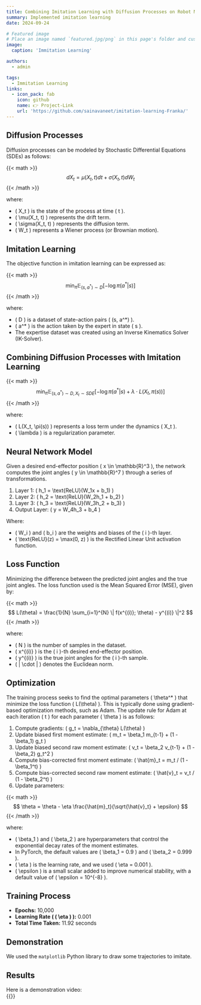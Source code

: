 ```yaml
---
title: Combining Imitation Learning with Diffusion Processes on Robot Manipulator
summary: Implemented imitation learning
date: 2024-09-24

# Featured image
# Place an image named `featured.jpg/png` in this page's folder and customize its options here.
image:
  caption: 'Immitation Learning'

authors:
  - admin

tags:
  - Immitation Learning
links:
  - icon_pack: fab
    icon: github
    name: 👉 Project-Link
    url: 'https://github.com/sainavaneet/imitation-learning-Franka/'
---
```



## Diffusion Processes

Diffusion processes can be modeled by Stochastic Differential Equations (SDEs) as follows:

{{< math >}}
$$
dX_t = \mu(X_t, t)dt + \sigma(X_t, t)dW_t
$$
{{< /math >}}

where:

- \( X_t \) is the state of the process at time \( t \).
- \( \mu(X_t, t) \) represents the drift term.
- \( \sigma(X_t, t) \) represents the diffusion term.
- \( W_t \) represents a Wiener process (or Brownian motion).

## Imitation Learning

The objective function in imitation learning can be expressed as:

{{< math >}}
$$
\min_{\pi} \mathbb{E}_{(s,a^*)\sim D}[-\log \pi(a^* | s)]
$$
{{< /math >}}

where:

- \( D \) is a dataset of state-action pairs \( (s, a^*) \).
- \( a^* \) is the action taken by the expert in state \( s \).
- The expertise dataset was created using an Inverse Kinematics Solver (IK-Solver).

## Combining Diffusion Processes with Imitation Learning

{{< math >}}
$$
\min_{\pi} \mathbb{E}_{(s,a^*)\sim D, X_t\sim SDE}[-\log \pi(a^* | s) + \lambda \cdot L(X_t, \pi(s))]
$$
{{< /math >}}

where:

- \( L(X_t, \pi(s)) \) represents a loss term under the dynamics \( X_t \).
- \( \lambda \) is a regularization parameter.

## Neural Network Model

Given a desired end-effector position \( x \in \mathbb{R}^3 \), the network computes the joint angles \( y \in \mathbb{R}^7 \) through a series of transformations.

1. Layer 1: \( h_1 = \text{ReLU}(W_1x + b_1) \)
2. Layer 2: \( h_2 = \text{ReLU}(W_2h_1 + b_2) \)
3. Layer 3: \( h_3 = \text{ReLU}(W_3h_2 + b_3) \)
4. Output Layer: \( y = W_4h_3 + b_4 \)

Where:

- \( W_i \) and \( b_i \) are the weights and biases of the \( i \)-th layer.
- \( \text{ReLU}(z) = \max(0, z) \) is the Rectified Linear Unit activation function.

## Loss Function

Minimizing the difference between the predicted joint angles and the true joint angles. The loss function used is the Mean Squared Error (MSE), given by:

{{< math >}}
$$
L(\theta) = \frac{1}{N} \sum_{i=1}^{N} \| f(x^{(i)}; \theta) - y^{(i)} \|^2
$$
{{< /math >}}

where:

- \( N \) is the number of samples in the dataset.
- \( x^{(i)} \) is the \( i \)-th desired end-effector position.
- \( y^{(i)} \) is the true joint angles for the \( i \)-th sample.
- \( \| \cdot \| \) denotes the Euclidean norm.

## Optimization

The training process seeks to find the optimal parameters \( \theta^* \) that minimize the loss function \( L(\theta) \). This is typically done using gradient-based optimization methods, such as Adam. The update rule for Adam at each iteration \( t \) for each parameter \( \theta \) is as follows:

1. Compute gradients: \( g_t = \nabla_{\theta} L(\theta) \)
2. Update biased first moment estimate: \( m_t = \beta_1 m_{t-1} + (1 - \beta_1) g_t \)
3. Update biased second raw moment estimate: \( v_t = \beta_2 v_{t-1} + (1 - \beta_2) g_t^2 \)
4. Compute bias-corrected first moment estimate: \( \hat{m}_t = m_t / (1 - \beta_1^t) \)
5. Compute bias-corrected second raw moment estimate: \( \hat{v}_t = v_t / (1 - \beta_2^t) \)
6. Update parameters: 

{{< math >}}
$$
\theta = \theta - \eta \frac{\hat{m}_t}{\sqrt{\hat{v}_t} + \epsilon}
$$
{{< /math >}}

where:

- \( \beta_1 \) and \( \beta_2 \) are hyperparameters that control the exponential decay rates of the moment estimates.
- In PyTorch, the default values are \( \beta_1 = 0.9 \) and \( \beta_2 = 0.999 \).
- \( \eta \) is the learning rate, and we used \( \eta = 0.001 \).
- \( \epsilon \) is a small scalar added to improve numerical stability, with a default value of \( \epsilon = 10^{-8} \).

## Training Process

- **Epochs:** 10,000
- **Learning Rate ( \( \eta \) ):** 0.001
- **Total Time Taken:** 11.92 seconds

## Demonstration

We used the `matplotlib` Python library to draw some trajectories to imitate.


## Results

Here is a demonstration video:  
{{<youtube CYL4t0xv4y4>}}